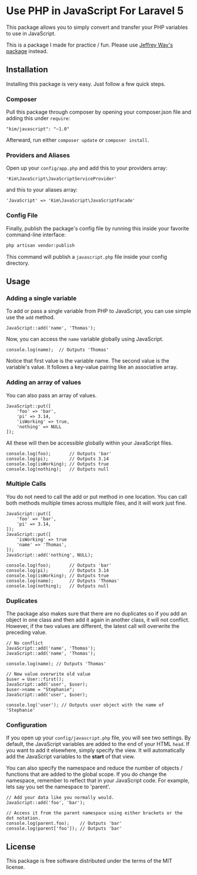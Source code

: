 # Use PHP in JavaScript For Laravel 5

This package allows you to simply convert and transfer your PHP variables to use in JavaScript.

This is a package I made for practice / fun. Please use [Jeffrey Way's package](https://github.com/laracasts/PHP-Vars-To-Js-Transformer) instead.

## Installation

Installing this package is very easy. Just follow a few quick steps.

### Composer

Pull this package through composer by opening your composer.json file and adding this under `require`:

```
"kim/javascript": "~1.0"
```

Afterward, run either `composer update` or `composer install`.

### Providers and Aliases

Open up your `config/app.php` and add this to your providers array:

```
'Kim\JavaScript\JavaScriptServiceProvider'
```

and this to your aliases array:

```
'JavaScript' => 'Kim\JavaScript\JavaScriptFacade'
```

### Config File

Finally, publish the package's config file by running this inside your favorite command-line interface:

```bash
php artisan vendor:publish
```

This command will publish a `javascript.php` file inside your config directory.

## Usage

### Adding a single variable

To add or pass a single variable from PHP to JavaScript, you can use simple use the `add` method.

```
JavaScript::add('name', 'Thomas');
```

Now, you can access the `name` variable globally using JavaScript.

```
console.log(name);	// Outputs 'Thomas'
```

Notice that first value is the variable name. The second value is the variable's value. It follows a key-value pairing like an associative array.

### Adding an array of values

You can also pass an array of values.

```
JavaScript::put([
    'foo' => 'bar',
    'pi' => 3.14,
    'isWorking' => true,
    'nothing' => NULL
]);
```

All these will then be accessible globally within your JavaScript files.

```
console.log(foo);		// Outputs 'bar'
console.log(pi);		// Outputs 3.14
console.log(isWorking);	// Outputs true
console.log(nothing);	// Outputs null
```

### Multiple Calls

You do not need to call the add or put method in one location. You can call both methods multiple times across multiple files, and it will work just fine.

```
JavaScript::put([
    'foo' => 'bar',
    'pi' => 3.14,
]);
JavaScript::put([
    'isWorking' => true
    'name' => 'Thomas',
]);
JavaScript::add('nothing', NULL);
```

```
console.log(foo);		// Outputs 'bar'
console.log(pi);		// Outputs 3.14
console.log(isWorking);	// Outputs true
console.log(name);		// Outputs 'Thomas'
console.log(nothing);	// Outputs null
```

### Duplicates

The package also makes sure that there are no duplicates so if you add an object in one class and then add it again in another class, it will not conflict. However, if the two values are different, the latest call will overwrite the preceding value.

```
// No conflict
JavaScript::add('name', 'Thomas');
JavaScript::add('name', 'Thomas');

console.log(name); // Outputs 'Thomas'

// New value overwrite old value
$user = User::first();
JavaScript::add('user', $user);
$user->name = "Stephanie";
JavaScript::add('user', $user);

console.log('user'); // Outputs user object with the name of 'Stephanie'
```

### Configuration

If you open up your `config/javascript.php` file, you will see two settings. By default, the JavaScript variables are added to the end of your HTML `head`. If you want to add it elsewhere, simply specify the view. It will automatically add the JavaScript variables to the **start** of that view.

You can also specify the namespace and reduce the number of objects / functions that are added to the global scope. If you do change the namespace, remember to reflect that in your JavaScript code. For example, lets say you set the namespace to 'parent'.

```
// Add your data like you normally would.
JavaScript::add('foo', 'bar');
```

```
// Access it from the parent namespace using either brackets or the dot notation.
console.log(parent.foo);	// Outputs 'bar'
console.log(parent['foo']);	// Outputs 'bar'
```

## License

This package is free software distributed under the terms of the MIT license.